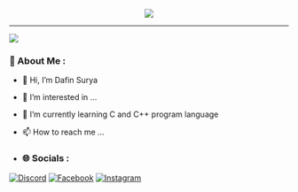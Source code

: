 <p align="center">
  <img src="https://capsule-render.vercel.app/api?type=waving&color=gradient&text=Hello!&height=150&section=header"/>
</p>

---
<p align="left">
  <img src= "https://media.tenor.com/images/f2684f1e77b61d7d32243d9bfe36d445/tenor.gif">
</p>

### 🌠 About Me :
- 👋 Hi, I’m Dafin Surya
- 👀 I’m interested in ...
- 🌱 I’m currently learning C and C++ program language
- 📫 How to reach me ...

- ### 🌐 Socials :
[![Discord](https://img.shields.io/badge/Discord-%237289DA.svg?logo=discord&logoColor=white)](https://discordapp.com/users/1051134719414243358) [![Facebook](https://img.shields.io/badge/Facebook-%231877F2.svg?logo=Facebook&logoColor=white)](https://web.facebook.com/dafinsurya.dafin) [![Instagram](https://img.shields.io/badge/Instagram-%23E4405F.svg?logo=Instagram&logoColor=white)](https://www.instagram.com/dafinsurya/)
